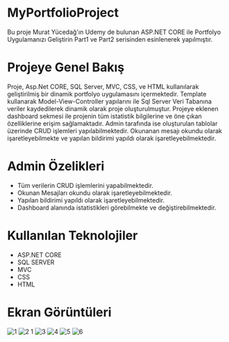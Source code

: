 # MyPortfolioProject
Bu proje Murat Yücedağ'ın Udemy de bulunan ASP.NET CORE ile Portfolyo Uygulamanızı Geliştirin Part1 ve Part2 serisinden esinlenerek yapılmıştır.

# Projeye Genel Bakış
Proje, Asp.Net CORE, SQL Server, MVC, CSS, ve HTML kullanılarak geliştirilmiş bir dinamik portfolyo uygulamasını içermektedir. Template kullanarak Model-View-Controller yapılarını ile Sql Server Veri Tabanına veriler kaydedilerek dinamik olarak proje oluşturulmuştur.
Projeye eklenen dashboard sekmesi ile projenin tüm istatistik bilgilerine ve öne çıkan özelliklerine erişim sağlamaktadır. Admin tarafında ise oluşturulan tablolar üzerinde CRUD işlemleri yapılabilmektedir. Okunanan mesajı okundu olarak işaretleyebilmekte ve yapılan bildirimi yapıldı olarak işaretleyebilmektedir.

# Admin Özelikleri
- Tüm verilerin CRUD işlemlerini yapabilmektedir.
- Okunan Mesajları okundu olarak işaretleyebilmektedir.
- Yapılan bildirimi yapıldı olarak işaretleyebilmektedir.
- Dashboard alanında istatistikleri görebilmekte ve değiştirebilmektedir.

# Kullanılan Teknolojiler
- ASP.NET CORE
- SQL SERVER
- MVC
- CSS
- HTML

# Ekran Görüntüleri
![1](https://github.com/user-attachments/assets/c9ca256a-2065-4c66-893b-011e36ca2ec8)
![2 1](https://github.com/user-attachments/assets/b2298082-f17d-487e-94e3-b3749aeef16c)
![3](https://github.com/user-attachments/assets/767b6529-7af9-4728-8fbb-d068d6c16eea)
![4](https://github.com/user-attachments/assets/9e1a4e84-13fb-4e72-b673-1a89b76074be)
![5](https://github.com/user-attachments/assets/6a874c47-6e36-4cec-abc4-10c1820774b5)
![6](https://github.com/user-attachments/assets/e576bb4c-5682-4558-975f-eef8f3c371a8)
